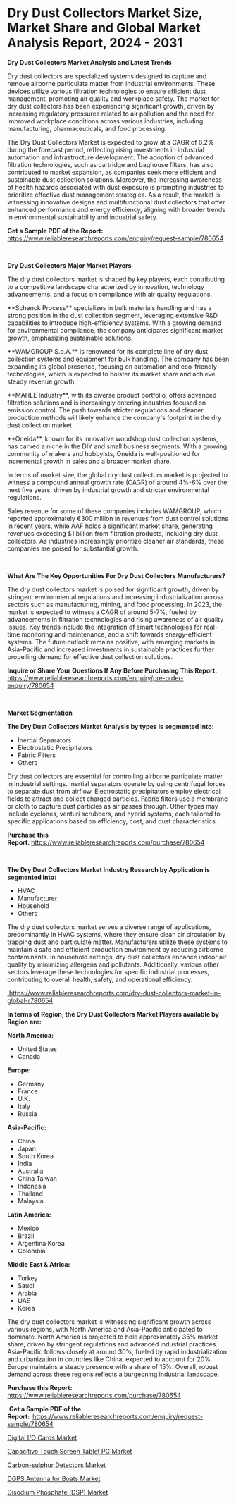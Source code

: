 <p><h1>Dry Dust Collectors Market Size, Market Share and Global Market Analysis Report, 2024 - 2031</h1></p><p><strong>Dry Dust Collectors Market Analysis and Latest Trends</strong></p>
<p><p>Dry dust collectors are specialized systems designed to capture and remove airborne particulate matter from industrial environments. These devices utilize various filtration technologies to ensure efficient dust management, promoting air quality and workplace safety. The market for dry dust collectors has been experiencing significant growth, driven by increasing regulatory pressures related to air pollution and the need for improved workplace conditions across various industries, including manufacturing, pharmaceuticals, and food processing.</p><p>The Dry Dust Collectors Market is expected to grow at a CAGR of 6.2% during the forecast period, reflecting rising investments in industrial automation and infrastructure development. The adoption of advanced filtration technologies, such as cartridge and baghouse filters, has also contributed to market expansion, as companies seek more efficient and sustainable dust collection solutions. Moreover, the increasing awareness of health hazards associated with dust exposure is prompting industries to prioritize effective dust management strategies. As a result, the market is witnessing innovative designs and multifunctional dust collectors that offer enhanced performance and energy efficiency, aligning with broader trends in environmental sustainability and industrial safety.</p></p>
<p><strong>Get a Sample PDF of the Report:&nbsp;</strong> <a href="https://www.reliableresearchreports.com/enquiry/request-sample/780654?utm_campaign=16&utm_medium=2&utm_source=Github&utm_content=ia&utm_term=30122024&utm_id=dry-dust-collectors">https://www.reliableresearchreports.com/enquiry/request-sample/780654</a></p>
<p>&nbsp;</p>
<p><strong>Dry Dust Collectors Major Market Players</strong></p>
<p><p>The dry dust collectors market is shaped by key players, each contributing to a competitive landscape characterized by innovation, technology advancements, and a focus on compliance with air quality regulations.</p><p>**Schenck Process** specializes in bulk materials handling and has a strong position in the dust collection segment, leveraging extensive R&D capabilities to introduce high-efficiency systems. With a growing demand for environmental compliance, the company anticipates significant market growth, emphasizing sustainable solutions.</p><p>**WAMGROUP S.p.A.** is renowned for its complete line of dry dust collection systems and equipment for bulk handling. The company has been expanding its global presence, focusing on automation and eco-friendly technologies, which is expected to bolster its market share and achieve steady revenue growth.</p><p>**MAHLE Industry**, with its diverse product portfolio, offers advanced filtration solutions and is increasingly entering industries focused on emission control. The push towards stricter regulations and cleaner production methods will likely enhance the company's footprint in the dry dust collection market.</p><p>**Oneida**, known for its innovative woodshop dust collection systems, has carved a niche in the DIY and small business segments. With a growing community of makers and hobbyists, Oneida is well-positioned for incremental growth in sales and a broader market share.</p><p>In terms of market size, the global dry dust collectors market is projected to witness a compound annual growth rate (CAGR) of around 4%-6% over the next five years, driven by industrial growth and stricter environmental regulations.</p><p>Sales revenue for some of these companies includes WAMGROUP, which reported approximately €300 million in revenues from dust control solutions in recent years, while AAF holds a significant market share, generating revenues exceeding $1 billion from filtration products, including dry dust collectors. As industries increasingly prioritize cleaner air standards, these companies are poised for substantial growth.</p></p>
<p>&nbsp;</p>
<p><strong>What Are The Key Opportunities For Dry Dust Collectors Manufacturers?</strong></p>
<p><p>The dry dust collectors market is poised for significant growth, driven by stringent environmental regulations and increasing industrialization across sectors such as manufacturing, mining, and food processing. In 2023, the market is expected to witness a CAGR of around 5-7%, fueled by advancements in filtration technologies and rising awareness of air quality issues. Key trends include the integration of smart technologies for real-time monitoring and maintenance, and a shift towards energy-efficient systems. The future outlook remains positive, with emerging markets in Asia-Pacific and increased investments in sustainable practices further propelling demand for effective dust collection solutions.</p></p>
<p><strong>Inquire or Share Your Questions If Any Before Purchasing This Report:</strong> <a href="https://www.reliableresearchreports.com/enquiry/pre-order-enquiry/780654?utm_campaign=16&utm_medium=2&utm_source=Github&utm_content=ia&utm_term=30122024&utm_id=dry-dust-collectors">https://www.reliableresearchreports.com/enquiry/pre-order-enquiry/780654</a></p>
<p>&nbsp;</p>
<p><strong>Market Segmentation</strong></p>
<p><strong>The Dry Dust Collectors Market Analysis by types is segmented into:</strong></p>
<p><ul><li>Inertial Separators</li><li>Electrostatic Precipitators</li><li>Fabric Filters</li><li>Others</li></ul></p>
<p><p>Dry dust collectors are essential for controlling airborne particulate matter in industrial settings. Inertial separators operate by using centrifugal forces to separate dust from airflow. Electrostatic precipitators employ electrical fields to attract and collect charged particles. Fabric filters use a membrane or cloth to capture dust particles as air passes through. Other types may include cyclones, venturi scrubbers, and hybrid systems, each tailored to specific applications based on efficiency, cost, and dust characteristics.</p></p>
<p><strong>Purchase this Report:&nbsp;</strong><a href="https://www.reliableresearchreports.com/purchase/780654?utm_campaign=16&utm_medium=2&utm_source=Github&utm_content=ia&utm_term=30122024&utm_id=dry-dust-collectors">https://www.reliableresearchreports.com/purchase/780654</a></p>
<p>&nbsp;</p>
<p><strong>The Dry Dust Collectors Market Industry Research by Application is segmented into:</strong></p>
<p><ul><li>HVAC</li><li>Manufacturer</li><li>Household</li><li>Others</li></ul></p>
<p><p>The dry dust collectors market serves a diverse range of applications, predominantly in HVAC systems, where they ensure clean air circulation by trapping dust and particulate matter. Manufacturers utilize these systems to maintain a safe and efficient production environment by reducing airborne contaminants. In household settings, dry dust collectors enhance indoor air quality by minimizing allergens and pollutants. Additionally, various other sectors leverage these technologies for specific industrial processes, contributing to overall health, safety, and operational efficiency.</p></p>
<p><a href="https://www.reliableresearchreports.com/dry-dust-collectors-market-in-global-r780654?utm_campaign=16&utm_medium=2&utm_source=Github&utm_content=ia&utm_term=30122024&utm_id=dry-dust-collectors">&nbsp;https://www.reliableresearchreports.com/dry-dust-collectors-market-in-global-r780654</a></p>
<p><strong>In terms of Region, the Dry Dust Collectors Market Players available by Region are:</strong></p>
<p>
    <p> <strong> North America: </strong>
        <ul>
            <li>United States</li>
            <li>Canada</li>
        </ul>
        </p> 
    <p> <strong> Europe: </strong>
        <ul>
            <li>Germany</li>
            <li>France</li>
            <li>U.K.</li>
            <li>Italy</li>
            <li>Russia</li>
        </ul>
        </p> 
    <p> <strong> Asia-Pacific: </strong>
        <ul>
            <li>China</li>
            <li>Japan</li>
            <li>South Korea</li>
            <li>India</li>
            <li>Australia</li>
            <li>China Taiwan</li>
            <li>Indonesia</li>
            <li>Thailand</li>
            <li>Malaysia</li>
        </ul>
        </p> 
    <p> <strong> Latin America: </strong>
        <ul>
            <li>Mexico</li>
            <li>Brazil</li>
            <li>Argentina Korea</li>
            <li>Colombia</li>
        </ul>
        </p> 
    <p> <strong> Middle East & Africa: </strong>
        <ul>
            <li>Turkey</li>
            <li>Saudi</li>
            <li>Arabia</li>
            <li>UAE</li>
            <li>Korea</li>
        </ul>
    </p>
    </p>
<p><p>The dry dust collectors market is witnessing significant growth across various regions, with North America and Asia-Pacific anticipated to dominate. North America is projected to hold approximately 35% market share, driven by stringent regulations and advanced industrial practices. Asia-Pacific follows closely at around 30%, fueled by rapid industrialization and urbanization in countries like China, expected to account for 20%. Europe maintains a steady presence with a share of 15%. Overall, robust demand across these regions reflects a burgeoning industrial landscape.</p></p>
<p><strong>Purchase this Report: </strong><a href="https://www.reliableresearchreports.com/purchase/780654?utm_campaign=16&utm_medium=2&utm_source=Github&utm_content=ia&utm_term=30122024&utm_id=dry-dust-collectors">https://www.reliableresearchreports.com/purchase/780654</a></p>
<p>&nbsp;<strong>Get a Sample PDF of the Report:&nbsp;&nbsp;</strong><a href="https://www.reliableresearchreports.com/enquiry/request-sample/780654?utm_campaign=16&utm_medium=2&utm_source=Github&utm_content=ia&utm_term=30122024&utm_id=dry-dust-collectors">https://www.reliableresearchreports.com/enquiry/request-sample/780654</a></p>
<p><strong></strong></p>
<p><p><a href="https://github.com/shirleenfraker87/Market-Research-Report-List-1/blob/main/digital-io-cards-market.md?utm_campaign=16&utm_medium=2&utm_source=Github&utm_content=ia&utm_term=30122024&utm_id=dry-dust-collectors">Digital I/O Cards Market</a></p><p><a href="https://github.com/JosephineMcguire65/Market-Research-Report-List-1/blob/main/capacitive-touch-screen-tablet-pc-market.md?utm_campaign=16&utm_medium=2&utm_source=Github&utm_content=ia&utm_term=30122024&utm_id=dry-dust-collectors">Capacitive Touch Screen Tablet PC Market</a></p><p><a href="https://github.com/jerhoskinson197676/Market-Research-Report-List-1/blob/main/carbon-sulphur-detectors-market.md?utm_campaign=16&utm_medium=2&utm_source=Github&utm_content=ia&utm_term=30122024&utm_id=dry-dust-collectors">Carbon-sulphur Detectors Market</a></p><p><a href="https://github.com/norbeludie83/Market-Research-Report-List-1/blob/main/dgps-antenna-for-boats-market.md?utm_campaign=16&utm_medium=2&utm_source=Github&utm_content=ia&utm_term=30122024&utm_id=dry-dust-collectors">DGPS Antenna for Boats Market</a></p><p><a href="https://github.com/mezokathleen834/Market-Research-Report-List-1/blob/main/disodium-phosphate-dsp-market.md?utm_campaign=16&utm_medium=2&utm_source=Github&utm_content=ia&utm_term=30122024&utm_id=dry-dust-collectors">Disodium Phosphate (DSP) Market</a></p></p>